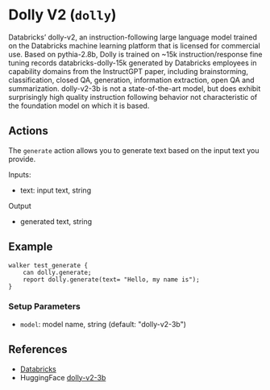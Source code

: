 # **Dolly V2 (`dolly`)**
Databricks’ dolly-v2, an instruction-following large language model trained on the Databricks machine learning platform that is licensed for commercial use. Based on pythia-2.8b, Dolly is trained on ~15k instruction/response fine tuning records databricks-dolly-15k generated by Databricks employees in capability domains from the InstructGPT paper, including brainstorming, classification, closed QA, generation, information extraction, open QA and summarization. dolly-v2-3b is not a state-of-the-art model, but does exhibit surprisingly high quality instruction following behavior not characteristic of the foundation model on which it is based.

## **Actions**
The `generate` action allows you to generate text based on the input text you provide.

Inputs:
- text: input text, string

Output
- generated text, string

## **Example**
```jac
walker test_generate {
    can dolly.generate;
    report dolly.generate(text= "Hello, my name is");
}
```

### Setup Parameters
- `model`: model name, string (default: "dolly-v2-3b")

## **References**
- [Databricks](https://databricks.com/)
- HuggingFace [dolly-v2-3b](https://huggingface.co/databricks/dolly-v2-3b)